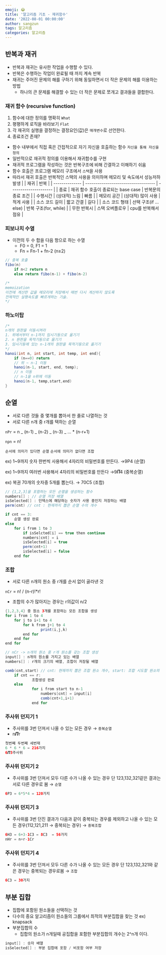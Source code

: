 ```yaml
---
emoji: 😂
title: '알고리즘 기초 - 재귀함수'
date: '2022-08-01 00:00:00'
author: sangzun
tags: 알고리즘
categories: 알고리즘
---
```


## 반복과 재귀

- 반복과 재귀는 유사한 작업을 수행할 수 있다.
- 반복은 수행하는 작업이 완료될 때 까지 계속 반복
- 재귀는 주어진 문제의 해를 구하기 위해 동일하면서 더 작은 문제의 해를 이용하는 방법
  - 하나의 큰 문제를 해결할 수 있는 더 작은 문제로 쪼개고 결과들을 결합한다.

### 재귀 함수 (recursive function)

1. 함수에 대한 정의를 명확히 `What`
2. 평평하게 로직을 바라보기 `Flat`
3. 각 재귀의 실행을 결정하는 결정요인(값)은 `매개변수`로 선언한다.
4. 종료조건 존재?

- 함수 내부에서 직접 혹은 간접적으로 자기 자신을 호출하는 함수 `자신을 통해 자신을 정의`
- 일반적으로 재귀적 정의를 이용해서 재귀함수를 구현
- 재귀적 프로그램을 작성하는 것은 반복구조에 비해 간결하고 이해하기 쉬움
- 함수 호출은 프로그램 메모리 구조에서 `스택`을 사용
- 따라서 재귀 호출은 반복적인 스택의 사용을 의미하며 메모리 및 속도에서 성능저하 발생
  | | 재귀 | 반복 |
  | -------------- | ----------------------------------- | --------------------- |
  | 종료 | 재귀 함수 호출이 종료되는 base case | 반복문의 종료 조건 |
  | 수행시간 | (상대적) 느림 | 빠름 |
  | 메모리 공간 | (상대적) 많이 사용 | 적게 사용 |
  | 소스 코드 길이 | 짧고 간결 | 길다 |
  | 소스 코드 형태 | 선택 구조(if … else) | 반복 구조(for, while) |
  | 무한 반복시 | 스택 오버플로우 | cpu를 반복해서 점유 |

### 피보나치 수열

- 이전의 두 수 합을 다음 항으로 하는 수열
  - F0 = 0, F1 = 1
  - Fn = Fn-1 + fn-2 (n≥2)

```java
// 중복 호출
fibo(n)
	if n<2 return n
	else return fibo(n-1) + fibo(n-2)

/*
memoization
이전에 계산한 값을 메모리에 저장해서 매번 다시 계산하지 않도록
전체적인 실행속도를 빠르게하는 기술.
*/
```

### 하노이탑

```java
/*
n개의 원판을 이동시켜라
1. 위에서부터 n-1까지 임시기둥으로 옮기기
2. n 원판을 목적기둥으로 옮기기
3. 임시기둥에 있는 n-1개의 원판을 목적기둥으로 옮기기
*/
hanoi(int n, int start, int temp, int end){
	if (n==0) return
	// 위 ~ n-1 이동
	hanoi(n-1, start, end, temp);
	// n 이동
	// n-1을 n위에 이동
	hanoi(n-1, temp,start,end)
}
```

## 순열

- 서로 다른 것들 중 몇개를 뽑아서 한 줄로 나열하는 것
- 서로 다른 n개 중 r개를 택하는 순열

`nPr` = n _ (n-1) _ (n-2) _ (n-3) _ … \* (n-r+1)

`npn` = n!

`순서에 의미가 있다면 순열` `순서에 의미가 없다면 조합`

ex) 1~9까지 숫자 한번씩 사용해서 4자리의 비밀번호를 만든다. →9P4 (순열)

ex) 1~9까지 여러번 사용해서 4자리의 비밀번호를 만든다 →9**𝛱**4 (중복순열)

ex) 복권 70개의 숫자중 5개를 뽑는다. → 70C5 (조합)

```java
// {1,2,3]을 포함하는 모든 순열을 생성하는 함수
numbers[] : // 순열 저장 배열
isSelected[] : 인덱스에 해당하는 숫자가 사용 중인지 저장하는 배열
perm(cnt) // cnt : 현재까지 뽑은 순열 수의 개수

if cnt == 3:
	순열 생성 완료
else
	for i from 1 to 3
		if isSelcted[i] == true then continue
		numbers[cnt] = i
		isSelected[i] = true
		perm(cnt+1)
		isSelected[i] = false
	end for

```

### 조합

- 서로 다른 n개의 원소 중 r개를 순서 없이 골라낸 것

`nCr` = n! / (n-r)!\*r!

- 조합의 수가 많아지는 경우는 r의값이 n/2

```java
{1,2,3,4} 중 원소 3개를 포함하는 모든 조합을 생성
for i from 1 to 4
	for j to i+1 to 4
		for k from j+1 to 4
				print(i,j,k)
		end for
	end for
end for

// nCr -> n개의 원소 중 r개 원소를 갖는 조합 생성
input[] : n개의 원소를 가지고 있는 배열
numbers[] : r개의 크기의 배열, 조합이 저장될 배열

comb(cnt,start) // cnt: 현재까지 뽑은 조합 원소 개수, start: 조합 시도할 원소의 시작 인덱스
	if cnt == r:
			조합생성 완료
	else
			for i from start to n-1
				numbers[cnt] = input[i]
				comb(cnt+1,i+1)
			end for
```

### 주사위 던지기 1

- 주사위를 3번 던져서 나올 수 있는 모든 경우 → `중복순열`
- n𝜫r

```java
첫번째 두번째 세번재
6 * 6 * 6 = 216가지
6𝜫3주사위
```

### 주사위 던지기 2

- 주사위를 3번 던져서 모두 다른 수가 나올 수 있는 경우 단 123,132,321같은 결과는 서로 다른 경우로 봄 → `순열`

```java
6P3 = 6*5*4 = 120가지
```

### 주사위 던지기 3

- 주사위를 3번 던진 결과가 다음과 같이 중복되는 경우를 제외하고 나올 수 있는 모든 경우(112,121,211 → 중복되는 경우) → `중복조합`

```java
6H3 = 6+3-1C3 = 8C3  = 56가지
nHr = n+r-1Cr
```

### 주사위 던지기 4

- 주사위를 3번 던져서 모두 다른 수가 나올 수 있는 모든 경우 단 123,132,321와 같은 경우는 중복되는 경우로봄 → `조합`

```java
6C3 = 30가지
```

## 부분 집합

- 집합에 포함된 원소들을 선택하는 것
- 다수의 중요 알고리즘이 원소들의 그룹에서 최적의 부분집합을 찾는 것 ex) knapsack
- 부분집합의 수
  - 집합의 원소가 n개일때 공집합을 포함한 부분집합의 개수는 2^n개 이다.

```java
input[] : 숫자 배열
isSelected[] : 부분 집합에 포함 / 비포함 여부 저장

```
